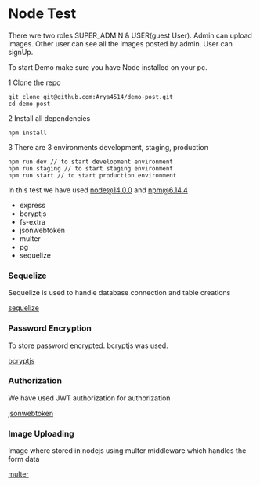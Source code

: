 # Node Test

There wre two roles SUPER_ADMIN & USER(guest User). Admin can upload images. Other user can see all the images posted by admin.
User can signUp.

To start Demo make sure you have Node installed on your pc.

1 Clone the repo

```
git clone git@github.com:Arya4514/demo-post.git
cd demo-post
```   

2 Install all dependencies

```
npm install
```
3 There are 3 environments development, staging, production

```
npm run dev // to start development environment
npm run staging // to start staging environment
npm run start // to start production environment
```


In this test we have used node@14.0.0 and npm@6.14.4

* express
* bcryptjs
* fs-extra
* jsonwebtoken
* multer
* pg
* sequelize

### Sequelize

Sequelize is used to handle database connection and table creations

[sequelize](https://www.npmjs.com/package/sequelize)

### Password Encryption

 To store password encrypted. bcryptjs was used.

[bcryptjs](https://www.npmjs.com/package/bcryptjs)


### Authorization

 We have used JWT authorization for authorization

[jsonwebtoken](https://www.npmjs.com/package/jsonwebtoken)

### Image Uploading

 Image where stored in nodejs using multer middleware which handles the form data  

[multer](https://www.npmjs.com/package/multer)
